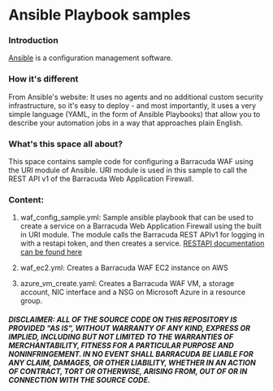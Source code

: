 # Ansible Playbook samples

### Introduction
 
[Ansible](https://www.ansible.com/) is a configuration management software. 

### How it's different
 
From Ansible's website: It uses no agents and no additional custom security infrastructure, so it's easy to deploy - and most importantly, it uses a very simple language (YAML, in the form of Ansible Playbooks) that allow you to describe your automation jobs in a way that approaches plain English.

### What's this space all about?

This space contains sample code for configuring a Barracuda WAF using the URI module of Ansible. URI module is used in this sample to call the REST API v1 of the Barracuda Web Application Firewall.

### Content:  
1. waf_config_sample.yml: Sample ansible playbook that can be used to create a service on a Barracuda Web Application Firewall using the built in URI module.
The module calls the Barracuda REST APIv1 for logging in with a restapi token, and then creates a service.
[RESTAPI documentation can be found here](https://campus.barracuda.com/product/webapplicationfirewall/article/WAF/RESTAPI/)

2. waf_ec2.yml: Creates a Barracuda WAF EC2 instance on AWS

3. azure_vm_create.yaml: Creates a Barracuda WAF VM, a storage account, NIC interface and a NSG on Microsoft Azure in a resource group.

##### DISCLAIMER: ALL OF THE SOURCE CODE ON THIS REPOSITORY IS PROVIDED "AS IS", WITHOUT WARRANTY OF ANY KIND, EXPRESS OR IMPLIED, INCLUDING BUT NOT LIMITED TO THE WARRANTIES OF MERCHANTABILITY, FITNESS FOR A PARTICULAR PURPOSE AND NONINFRINGEMENT. IN NO EVENT SHALL BARRACUDA BE LIABLE FOR ANY CLAIM, DAMAGES, OR OTHER LIABILITY, WHETHER IN AN ACTION OF CONTRACT, TORT OR OTHERWISE, ARISING FROM, OUT OF OR IN CONNECTION WITH THE SOURCE CODE. #####
 

